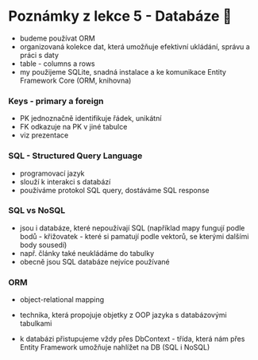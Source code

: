 # Poznámky z lekce 5 - Databáze 🦄

- budeme používat ORM
- organizovaná kolekce dat, která umožňuje efektivní ukládání, správu a práci s daty
- table - columns a rows
- my použijeme SQLite, snadná instalace a ke komunikace Entity Framework Core (ORM, knihovna)

### Keys - primary a foreign
- PK jednoznačně identifikuje řádek, unikátní
- FK odkazuje na PK v jiné tabulce
- viz prezentace

### SQL - Structured Query Language
- programovací jazyk
- slouží k interakci s databází
- používáme protokol SQL query, dostáváme SQL response

### SQL vs NoSQL
- jsou i databáze, které nepoužívají SQL (například mapy fungují podle bodů - křižovatek - které si pamatují podle vektorů, se kterými dalšími body sousedí)
- např. články také neukládáme do tabulky
- obecně jsou SQL databáze nejvíce používané

### ORM
- object-relational mapping
- technika, která propojuje objetky z OOP jazyka s databázovými tabulkami

- k databázi přistupujeme vždy přes DbContext - třída, která nám přes Entity Framework umožňuje nahlížet na DB (SQL i NoSQL)
